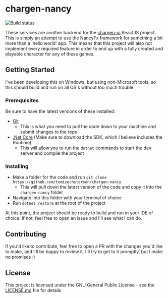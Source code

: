 # chargen-nancy

[![Build status](https://ci.appveyor.com/api/projects/status/3gglyn3p7qjew4wc?svg=true)](https://ci.appveyor.com/project/tomizechsterson/chargen-nancy)

These services are another backend for the [chargen-ui](https://github.com/tomizechsterson/chargen-ui) ReactJS project. This is simply an attempt to use the NancyFx framework for something a bit more than a 'hello world' app. This means that this project will also not implement every required feature in order to end up with a fully created and playable character for any of these games.

## Getting Started

I've been developing this on Windows, but using non-Microsoft tools, so this should build and run on all OS's without too much trouble.

### Prerequisites

Be sure to have the latest versions of these installed:
- [Git](https://git-scm.com/)
   - This is what you need to pull the code down to your machine and submit changes to the repo
- [.Net Core](https://www.microsoft.com/net/download) (Make sure to download the SDK, which I believe includes the Runtime)
  - This will allow you to run the `dotnet` commands to start the dev server and compile the project
  
### Installing

- Make a folder for the code and run `git clone https://github.com/tomizechsterson/chargen-nancy`
  - This will pull down the latest version of the code and copy it into the `chargen-nancy` folder
- Navigate into this folder with your terminal of choice
- Run `dotnet restore` at the root of the project

At this point, the project should be ready to build and run in your IDE of choice. If not, feel free to open an issue and I'll see what I can do.

## Contributing

If you'd like to contribute, feel free to open a PR with the changes you'd like to make, and I'll be happy to review it. I'll try to get to it promptly, but I make no promises :)

## License

This project is licensed under the GNU General Public License - see the [LICENSE.md](LICENSE.md) file for details
